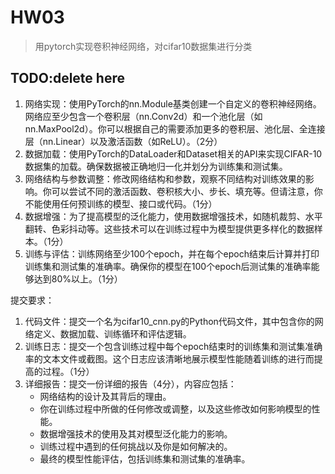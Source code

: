 # HW03

> 用pytorch实现卷积神经网络，对cifar10数据集进行分类





















## TODO:delete here

1. 网络实现：使用PyTorch的nn.Module基类创建一个自定义的卷积神经网络。网络应至少包含一个卷积层（nn.Conv2d）和一个池化层（如nn.MaxPool2d）。你可以根据自己的需要添加更多的卷积层、池化层、全连接层（nn.Linear）以及激活函数（如ReLU）。（2分）
2. 数据加载：使用PyTorch的DataLoader和Dataset相关的API来实现CIFAR-10数据集的加载。确保数据被正确地归一化并划分为训练集和测试集。
3. 网络结构与参数调整：修改网络结构和参数，观察不同结构对训练效果的影响。你可以尝试不同的激活函数、卷积核大小、步长、填充等。但请注意，你不能使用任何预训练的模型、接口或代码。（1分）
4. 数据增强：为了提高模型的泛化能力，使用数据增强技术，如随机裁剪、水平翻转、色彩抖动等。这些技术可以在训练过程中为模型提供更多样化的数据样本。（1分）
5. 训练与评估：训练网络至少100个epoch，并在每个epoch结束后计算并打印训练集和测试集的准确率。确保你的模型在100个epoch后测试集的准确率能够达到80%以上。（1分）

提交要求：

1. 代码文件：提交一个名为cifar10_cnn.py的Python代码文件，其中包含你的网络定义、数据加载、训练循环和评估逻辑。
2. 训练日志：提交一个包含训练过程中每个epoch结束时的训练集和测试集准确率的文本文件或截图。这个日志应该清晰地展示模型性能随着训练的进行而提高的过程。（1分）
3. 详细报告：提交一份详细的报告（4分），内容应包括：
    - 网络结构的设计及其背后的理由。
    - 你在训练过程中所做的任何修改或调整，以及这些修改如何影响模型的性能。
    - 数据增强技术的使用及其对模型泛化能力的影响。
    - 训练过程中遇到的任何挑战以及你是如何解决的。
    - 最终的模型性能评估，包括训练集和测试集的准确率。